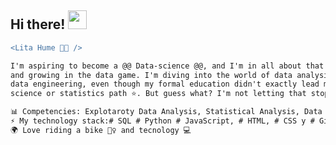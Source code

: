 ## Hi there! <img src="https://raw.githubusercontent.com/iampavangandhi/iampavangandhi/master/gifs/Hi.gif" width="30px">

```diff
<Lita Hume 👩🏽 />

I'm aspiring to become a @@ Data-science @@, and I'm in all about that hustle to keep learning
and growing in the data game. I'm diving into the world of data analysis, data science, and
data engineering, even though my formal education didn't exactly lead me down the computer
science or statistics path ⭐. But guess what? I'm not letting that stop me!

📊 Competencies: Explotaroty Data Analysis, Statistical Analysis, Data Visualization y Machine Learning
⚡ My technology stack:# SQL # Python # JavaScript, # HTML, # CSS y # Git
🌍 Love riding a bike 🚴‍♀️ and tecnology 💻

```
